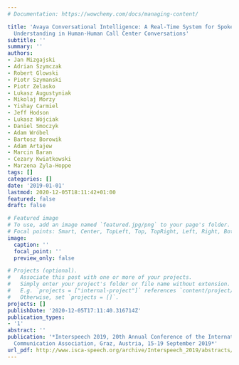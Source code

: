 ```yaml
---
# Documentation: https://wowchemy.com/docs/managing-content/

title: 'Avaya Conversational Intelligence: A Real-Time System for Spoken Language
  Understanding in Human-Human Call Center Conversations'
subtitle: ''
summary: ''
authors:
- Jan Mizgajski
- Adrian Szymczak
- Robert Glowski
- Piotr Szymanski
- Piotr Zelasko
- Lukasz Augustyniak
- Mikolaj Morzy
- Yishay Carmiel
- Jeff Hodson
- Lukasz Wójciak
- Daniel Smoczyk
- Adam Wróbel
- Bartosz Borowik
- Adam Artajew
- Marcin Baran
- Cezary Kwiatkowski
- Marzena Zyla-Hoppe
tags: []
categories: []
date: '2019-01-01'
lastmod: 2020-12-05T18:11:42+01:00
featured: false
draft: false

# Featured image
# To use, add an image named `featured.jpg/png` to your page's folder.
# Focal points: Smart, Center, TopLeft, Top, TopRight, Left, Right, BottomLeft, Bottom, BottomRight.
image:
  caption: ''
  focal_point: ''
  preview_only: false

# Projects (optional).
#   Associate this post with one or more of your projects.
#   Simply enter your project's folder or file name without extension.
#   E.g. `projects = ["internal-project"]` references `content/project/deep-learning/index.md`.
#   Otherwise, set `projects = []`.
projects: []
publishDate: '2020-12-05T17:11:40.316714Z'
publication_types:
- '1'
abstract: ''
publication: '*Interspeech 2019, 20th Annual Conference of the International Speech
  Communication Association, Graz, Austria, 15-19 September 2019*'
url_pdf: http://www.isca-speech.org/archive/Interspeech_2019/abstracts/8002.html
---
```

